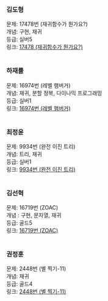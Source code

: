 
### 김도형
문제: 17478번 (재귀함수가 뭔가요?) <br />
개념: 구현, 재귀 <br />
등급: 실버5 <br />
링크: [17478 (재귀함수가 뭔가요?)](https://www.acmicpc.net/problem/17478) <br />
<br />

### 하재률 
문제: 16974번 (레벨 햄버거) <br />
개념: 재귀, 분할 정복, 다이나믹 프로그래밍 <br />
등급: 실버1 <br />
링크: [16974번 (레벨 햄버거)](https://www.acmicpc.net/problem/16974) <br />
<br />

### 최정윤
문제: 9934번 (완전 이진 트리) <br />
개념: 트리, 재귀 <br />
등급: 실버1 <br />
링크: [9934번 (완전 이진 트리)](https://www.acmicpc.net/problem/9934) <br />
<br />

### 김선혁
문제: 16719번 (ZOAC) <br />
개념 : 구현, 문자열, 재귀 <br />
등급: 골드5 <br />
링크: [16719번 (ZOAC)](https://www.acmicpc.net/problem/16719) <br />
<br />

### 권정훈 
문제: 2448번 (별 찍기-11) <br />
개념: 재귀 <br />
등급: 골드4 <br />
링크: [2448번 (별 찍기-11)](https://www.acmicpc.net/problem/2448) <br />
<br />


